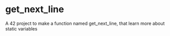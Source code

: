 # get_next_line
A 42 project to make a function named get_next_line, that learn more about static variables
